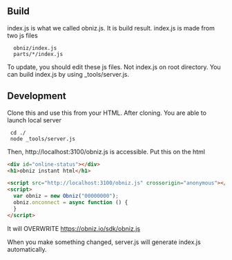 ## Build
index.js is what we called obniz.js.
It is build result.
index.js is made from two js files
```
  obniz/index.js  
  parts/*/index.js  
```
To update, you should edit these js files. Not index.js on root directory.
You can build index.js by using _tools/server.js.

## Development
Clone this and use this from your HTML.
After cloning. You are able to launch local server

```shell
 cd ./
 node _tools/server.js
```
Then, http://localhost:3100/obniz.js is accessible.
Put this on the html
```html
<div id="online-status"></div>
<h1>obniz instant html</h1>

<script src="http://localhost:3100/obniz.js" crossorigin="anonymous"></script>
<script>
  var obniz = new Obniz("00000000");
  obniz.onconnect = async function () {
  }
</script>
```
It will OVERWRITE https://obniz.io/sdk/obniz.js

When you make something changed, server.js will generate index.js automatically.
